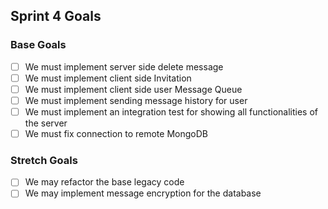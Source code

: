 ## Sprint 4 Goals

### Base Goals
- [ ] We must implement server side delete message
- [ ] We must implement client side Invitation
- [ ] We must implement client side user Message Queue
- [ ] We must implement sending message history for user
- [ ] We must implement an integration test for showing all functionalities of the server
- [ ] We must fix connection to remote MongoDB

### Stretch Goals
- [ ] We may refactor the base legacy code
- [ ] We may implement message encryption for the database